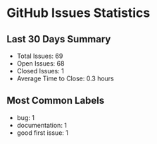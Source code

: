 # GitHub Issues Statistics

## Last 30 Days Summary
- Total Issues: 69
- Open Issues: 68
- Closed Issues: 1
- Average Time to Close: 0.3 hours

## Most Common Labels
- bug: 1
- documentation: 1
- good first issue: 1
